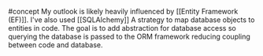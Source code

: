 #concept
My outlook is likely heavily influenced by [[Entity Framework (EF)]]. I've also used [[SQLAlchemy]] A strategy to map database objects to entities in code. The goal is to add abstraction for database access so querying the database is passed to the ORM framework reducing coupling between code and database.